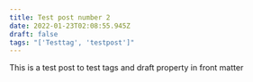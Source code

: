 ```yaml
---
title: Test post number 2
date: 2022-01-23T02:08:55.945Z
draft: false
tags: "['Testtag', 'testpost']"
---
```

This is a test post to test tags and draft property in front matter
